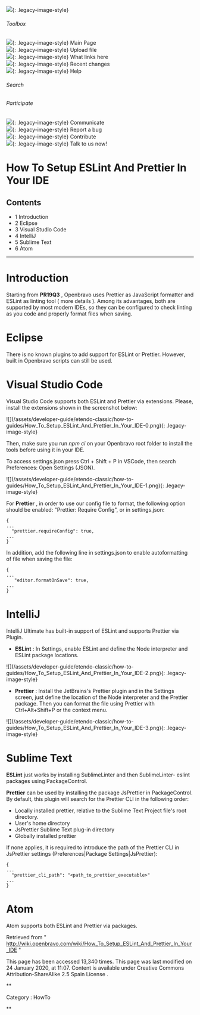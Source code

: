 ![](skins/openbravo/images/social-blogs-sidebar-banner.png){: .legacy-image-style}

######  Toolbox

![](skins/openbravo/images/flecha1.jpg){: .legacy-image-style} Main Page  
![](skins/openbravo/images/flecha1.jpg){: .legacy-image-style} Upload file  
![](skins/openbravo/images/flecha1.jpg){: .legacy-image-style} What links here  
![](skins/openbravo/images/flecha1.jpg){: .legacy-image-style} Recent changes  
![](skins/openbravo/images/flecha1.jpg){: .legacy-image-style} Help  
  
  

######  Search

######  Participate

![](skins/openbravo/images/flecha1.jpg){: .legacy-image-style} Communicate  
![](skins/openbravo/images/flecha1.jpg){: .legacy-image-style} Report a bug  
![](skins/openbravo/images/flecha1.jpg){: .legacy-image-style} Contribute  
![](skins/openbravo/images/flecha1.jpg){: .legacy-image-style} Talk to us now!  

  

#  How To Setup ESLint And Prettier In Your IDE

##  Contents

  * 1  Introduction 
  * 2  Eclipse 
  * 3  Visual Studio Code 
  * 4  IntelliJ 
  * 5  Sublime Text 
  * 6  Atom 

  
---  
  
#  Introduction

Starting from **PR19Q3** , Openbravo uses Prettier as JavaScript formatter and
ESLint as linting tool (  more details  ). Among its advantages, both are
supported by most modern IDEs, so they can be configured to check linting as
you code and properly format files when saving.

#  Eclipse

There is no known plugins to add support for ESLint or Prettier. However,
built in Openbravo scripts can still be used.

#  Visual Studio Code

Visual Studio Code supports both ESLint and Prettier via extensions. Please,
install the extensions shown in the screenshot below:

![](/assets/developer-guide/etendo-classic/how-to-
guides/How_To_Setup_ESLint_And_Prettier_In_Your_IDE-0.png){: .legacy-image-style}

Then, make sure you run _npm ci_ on your Openbravo root folder to install the
tools before using it in your IDE.

To access settings.json press Ctrl + Shift + P in VSCode, then search
Preferences: Open Settings (JSON).

![](/assets/developer-guide/etendo-classic/how-to-
guides/How_To_Setup_ESLint_And_Prettier_In_Your_IDE-1.png){: .legacy-image-style}

For **Prettier** , in order to use our config file to format, the following
option should be enabled: "Prettier: Require Config", or in settings.json:

    
    
    {
    ...
      "prettier.requireConfig": true,
    ...
    }

In addition, add the following line in settings.json to enable autoformatting
of file when saving the file:

    
    
    {
    ...
       "editor.formatOnSave": true,
    ...
    }

#  IntelliJ

IntelliJ Ultimate has built-in support of ESLint and supports Prettier via
Plugin.

  * **ESLint** : In Settings, enable ESLint and define the Node interpreter and ESLint package locations. 

![](/assets/developer-guide/etendo-classic/how-to-
guides/How_To_Setup_ESLint_And_Prettier_In_Your_IDE-2.png){: .legacy-image-style}

  * **Prettier** : Install the JetBrains's Prettier plugin and in the Settings screen, just define the location of the Node interpreter and the Prettier package. Then you can format the file using Prettier with Ctrl+Alt+Shift+P or the context menu. 

![](/assets/developer-guide/etendo-classic/how-to-
guides/How_To_Setup_ESLint_And_Prettier_In_Your_IDE-3.png){: .legacy-image-style}

#  Sublime Text

**ESLint** just works by installing SublimeLinter and then SublimeLinter-
eslint packages using PackageControl.

**Prettier** can be used by installing the package JsPrettier in
PackageControl. By default, this plugin will search for the Prettier CLI in
the following order:

  * Locally installed prettier, relative to the Sublime Text Project file's root directory. 
  * User's home directory 
  * JsPrettier Sublime Text plug-in directory 
  * Globally installed prettier 

If none applies, it is required to introduce the path of the Prettier CLI in
JsPrettier settings (Preferences|Package Settings|JsPrettier):

    
    
    {
    ...
      "prettier_cli_path": "<path_to_prettier_executable>"
    ...
    }

#  Atom

Atom supports both ESLint and Prettier via packages.

Retrieved from "
http://wiki.openbravo.com/wiki/How_To_Setup_ESLint_And_Prettier_In_Your_IDE  "

This page has been accessed 13,340 times. This page was last modified on 24
January 2020, at 11:07. Content is available under  Creative Commons
Attribution-ShareAlike 2.5 Spain License  .

  
**

Category  :  HowTo

**

